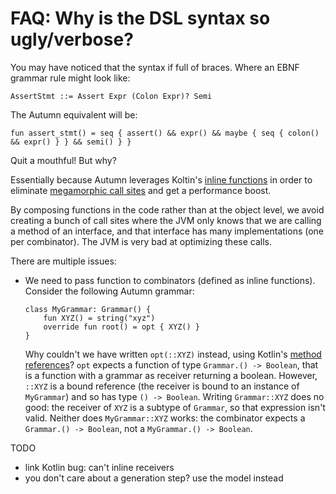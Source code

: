 # FAQ: Why is the DSL syntax so ugly/verbose?

You may have noticed that the syntax if full of braces.
Where an EBNF grammar rule might look like:

    AssertStmt ::= Assert Expr (Colon Expr)? Semi
    
The Autumn equivalent will be:
    
    fun assert_stmt() = seq { assert() && expr() && maybe { seq { colon() && expr() } } && semi() } }
    
Quit a mouthful! But why?

Essentially because Autumn leverages Koltin's [inline functions] in order to eliminate
[megamorphic call sites] and get a performance boost.

By composing functions in the code rather than at the object level, we avoid creating a bunch
of call sites where the JVM only knows that we are calling a method of an interface, and that
interface has many implementations (one per combinator). The JVM is very bad at optimizing
these calls.

There are multiple issues:

- We need to pass function to combinators (defined as inline functions). Consider the following
  Autumn grammar:

      class MyGrammar: Grammar() {
          fun XYZ() = string("xyz")
          override fun root() = opt { XYZ() }
      }
    
  Why couldn't we have written `opt(::XYZ)` instead, using Kotlin's [method references]?
  `opt` expects a function of type `Grammar.() -> Boolean`, that is a function with a grammar
  as receiver returning a boolean. However, `::XYZ` is a bound reference (the receiver is bound
  to an instance of `MyGrammar`) and so has type `() -> Boolean`. Writing
  `Grammar::XYZ` does no good: the receiver of `XYZ` is a subtype of `Grammar`, so that expression
  isn't valid. Neither does `MyGrammar::XYZ` works: the combinator expects a `Grammar.() -> Boolean`,
  not a `MyGrammar.() -> Boolean`.
  
  
  
   [method references]: https://kotlinlang.org/docs/reference/lambdas.html

[inline functions]: https://kotlinlang.org/docs/reference/inline-functions.html
[megamorphic call sites]: /doc/autumn/megamorphic.md

TODO
- link Kotlin bug: can't inline receivers
- you don't care about a generation step? use the model instead